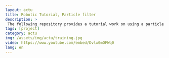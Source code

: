 ```yaml
---
layout: actu
title: Robotic Tutorial, Particle filter
description: > 
 The following repository provides a tutorial work on using a particle filter for robot localization. Here a simple plane simulation is used to manipulate particle filter. more information here https://github.com/jacques-saraydaryan/particles_filter_plane_simulator_student
tags: [project]
category: actu
img: /assets/img/actu/training.jpg
video: https://www.youtube.com/embed/Dvlx0mOFWq0
lang: en
---
```

